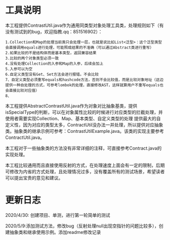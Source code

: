 # 工具说明
本工程提供ContrastUtil.java作为通用同类型对象处理工具类，处理规则如下（有没有测试到的bug，欢迎指教.qq：851516902）：
    
    1.Collection和Map的处理当前类只会处理一层，也就是说比如List<泛型>：这个泛型类型会直接调用equals进行处理，可能照成结果的不准确（可以通过Abstract类进行重写）
    2.如果比较的不是结构体而是基本类型，返回兼容结果
    3.比较的两个对象类型必须一致
    4.没有处理Collection的入参和Map的入参，后续会加上
    5.入参可以为空
    6.自定义类型没有Get、Set方法会进行报错。不会比较
    7、自定义类型必须重写equals和hashcode方法，否则不会比较值，而是比较对象地址（这边提供一种自处理的方式，可参考lombok的处理，直接修改AST，这样就算用户不重写equals也会直接比较对应值）
    8、
    
本工程提供AbstractContrastUtil.java作为对象对比抽象基类，提供isSpecialType的判断，可以在对象属性比较的时候进行对应类型的拦截处理，并使用者需要实现Collection、Map、基本类型、自定义类型的处理
提供最大的自定义性，因为对应的类型太多，ContractUtil没办法一并处理，所以提供对应抽象类。抽象类的继承示例可参考：ContrastUtilExample.java。该类的实现主要参考ContractUtil.java。

本工程对于一些抽象类的方法没有非常详细的注释，可直接参考Contract.java的实现处理。

本工程比较通用而且直接使用反射的方式，在处理速度上面会有一定的限制，后期可修改为内省的方式处理，且处理情况过多，没有覆盖所有的测试场景，希望读者可以提出宝贵的意见和建议。
    
# 更新日志
2020/4/30: 创建项目、单测，进行第一轮简单的测试


2020/5/9:添加测试方法，修改bug（反射处理null出现空指针的问题比较多），创建抽象类和继承使用示例。添加readme修改记录